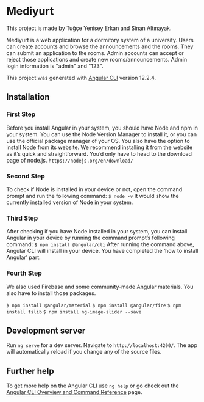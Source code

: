 # Mediyurt

This project is made by Tuğçe Yenisey Erkan and Sinan Altınayak.

Mediyurt is a web application for a dormitory system of a university. Users can create accounts and browse the announcements and the rooms. They can submit an application to the rooms. Admin accounts can accept or reject those applications and create new rooms/announcements. 
Admin login information is "admin" and "123".


This project was generated with [Angular CLI](https://github.com/angular/angular-cli) version 12.2.4.


## Installation

### First Step

Before you install Angular in your system, you should have Node and npm in your system. 
You can use the Node Version Manager to install it, or you can use the official package manager of your OS. 
You also have the option to install Node from its website. 
We recommend installing it from the website as it’s quick and straightforward. 
You’d only have to head to the download page of node.js. 
`https://nodejs.org/en/download/`

### Second Step

To check if Node is installed in your device or not, open the command prompt and run the following command: 
`$ node -v`
It would show the currently installed version of Node in your system. 

### Third Step

After checking if you have Node installed in your system, you can install Angular in your device by running the command prompt’s following command:
`$ npm install @angular/cli`
After running the command above, Angular CLI will install in your device. You have completed the ‘how to install Angular’ part. 

### Fourth Step

We also used Firebase and some community-made Angular materials. You also have to install those packages.

`$ npm install @angular/material`
`$ npm install @angular/fire`
`$ npm install tslib`
`$ npm install ng-image-slider --save`

## Development server

Run `ng serve` for a dev server. Navigate to `http://localhost:4200/`. The app will automatically reload if you change any of the source files.


## Further help

To get more help on the Angular CLI use `ng help` or go check out the [Angular CLI Overview and Command Reference](https://angular.io/cli) page.
